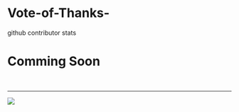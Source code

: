# Vote-of-Thanks-
github contributor stats
# Comming Soon


<br>
<hr>

<img src="https://voteofthanks.azurewebsites.net/?username=engineerscodes&repo=engineerscodes"> 




